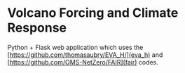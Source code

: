 # Volcano Forcing and Climate Response

Python + Flask web application which uses the [https://github.com/thomasaubry/EVA_H/](eva_h) and [https://github.com/OMS-NetZero/FAIR](fair) codes.
